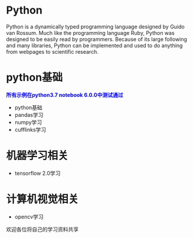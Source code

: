# Python

Python is a dynamically typed programming language designed by Guido van Rossum. Much like the programming language Ruby, Python was designed to be easily read by programmers. Because of its large following and many libraries, Python can be implemented and used to do anything from webpages to scientific research.

# python基础

**<font color=blue>所有示例在python3.7 notebook 6.0.0中测试通过</font>**

- python基础
- pandas学习
- numpy学习
- cufflinks学习

# 机器学习相关
- tensorflow 2.0学习

# 计算机视觉相关
- opencv学习

欢迎各位将自己的学习资料共享
